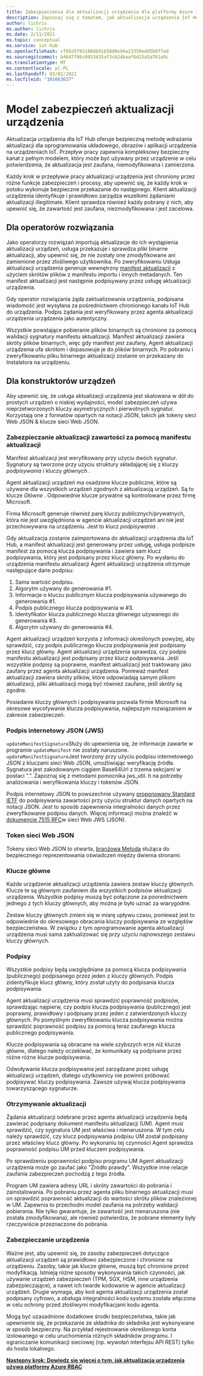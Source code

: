 ```yaml
---
title: Zabezpieczenia dla aktualizacji urządzenia dla platformy Azure IoT Hub | Microsoft Docs
description: Zapoznaj się z tematem, jak aktualizacja urządzenia IoT Hub zapewnia bezpieczne aktualizowanie urządzeń.
author: lichris
ms.author: lichris
ms.date: 2/11/2021
ms.topic: conceptual
ms.service: iot-hub
ms.openlocfilehash: cf05d5f93180db91658d0e94a23359edd5b0f7ad
ms.sourcegitcommit: b4647f06c0953435af3cb24baaf6d15a5a761a9c
ms.translationtype: MT
ms.contentlocale: pl-PL
ms.lasthandoff: 03/02/2021
ms.locfileid: "101663637"
---
```

# <a name="device-update-security-model"></a>Model zabezpieczeń aktualizacji urządzenia

Aktualizacja urządzenia dla IoT Hub oferuje bezpieczną metodę wdrażania aktualizacji dla oprogramowania układowego, obrazów i aplikacji urządzenia na urządzeniach IoT. Przepływ pracy zapewnia kompleksowy bezpieczny kanał z pełnym modelem, który może być używany przez urządzenie w celu potwierdzenia, że aktualizacja jest zaufana, niemodyfikowana i zamierzona.

Każdy krok w przepływie pracy aktualizacji urządzenia jest chroniony przez różne funkcje zabezpieczeń i procesy, aby upewnić się, że każdy krok w potoku wykonuje bezpieczne przekazanie do następnego. Klient aktualizacji urządzenia identyfikuje i prawidłowo zarządza wszelkimi żądaniami aktualizacji illegitimate. Klient sprawdza również każdy pobrany z nich, aby upewnić się, że zawartość jest zaufana, niezmodyfikowana i jest zacelowa.

## <a name="for-solution-operators"></a>Dla operatorów rozwiązania

Jako operatorzy rozwiązań importują aktualizacje do ich wystąpienia aktualizacji urządzeń, usługa przekazuje i sprawdza pliki binarne aktualizacji, aby upewnić się, że nie zostały one zmodyfikowane ani zamienione przez złośliwego użytkownika. Po zweryfikowaniu Usługa aktualizacji urządzenia generuje wewnętrzny [manifest aktualizacji](./update-manifest.md) z użyciem skrótów plików z manifestu importu i innych metadanych. Ten manifest aktualizacji jest następnie podpisywany przez usługę aktualizacji urządzenia.

Gdy operator rozwiązania żąda zaktualizowania urządzenia, podpisana wiadomość jest wysyłana za pośrednictwem chronionego kanału IoT Hub do urządzenia. Podpis żądania jest weryfikowany przez agenta aktualizacji urządzenia urządzenia jako autentyczny. 

Wszystkie powstające pobieranie plików binarnych są chronione za pomocą walidacji sygnatury manifestu aktualizacji. Manifest aktualizacji zawiera skróty plików binarnych, więc gdy manifest jest zaufany, Agent aktualizacji urządzenia ufa skrótom i dopasowuje je do plików binarnych. Po pobraniu i zweryfikowaniu pliku binarnego aktualizacji zostanie on przekazany do Instalatora na urządzeniu.

## <a name="for-device-builders"></a>Dla konstruktorów urządzeń

Aby upewnić się, że usługa aktualizacji urządzenia jest skalowana w dół do prostych urządzeń o niskiej wydajności, model zabezpieczeń używa nieprzetworzonych kluczy asymetrycznych i pierwotnych sygnatur. Korzystają one z formatów opartych na notacji JSON, takich jak tokeny sieci Web JSON & klucze sieci Web JSON.

### <a name="securing-update-content-via-the-update-manifest"></a>Zabezpieczanie aktualizacji zawartości za pomocą manifestu aktualizacji

Manifest aktualizacji jest weryfikowany przy użyciu dwóch sygnatur. Sygnatury są tworzone przy użyciu struktury składającej się z kluczy *podpisywania* i kluczy *głównych* .

Agent aktualizacji urządzeń ma osadzone klucze publiczne, które są używane dla wszystkich urządzeń zgodnych z aktualizacją urządzeń. Są to klucze *Główne* . Odpowiednie klucze prywatne są kontrolowane przez firmę Microsoft.

Firma Microsoft generuje również parę kluczy publicznych/prywatnych, która nie jest uwzględniona w agencie aktualizacji urządzeń ani nie jest przechowywana na urządzeniu. Jest to klucz *podpisywania* .

Gdy aktualizacja zostanie zaimportowana do aktualizacji urządzenia dla IoT Hub, a manifest aktualizacji jest generowany przez usługę, usługa podpisze manifest za pomocą klucza podpisywania i zawiera sam klucz podpisywania, który jest podpisany przez klucz główny. Po wysłaniu do urządzenia manifestu aktualizacji Agent aktualizacji urządzenia otrzymuje następujące dane podpisu:

1. Sama wartość podpisu.
2. Algorytm używany do generowania #1.
3. Informacje o kluczu publicznym klucza podpisywania używanego do generowania #1.
4. Podpis publicznego klucza podpisywania w #3.
5. Identyfikator klucza publicznego klucza głównego używanego do generowania #3.
6. Algorytm używany do generowania #4.

Agent aktualizacji urządzeń korzysta z informacji określonych powyżej, aby sprawdzić, czy podpis publicznego klucza podpisywania jest podpisany przez klucz główny. Agent aktualizacji urządzenia sprawdza, czy podpis manifestu aktualizacji jest podpisany przez klucz podpisywania. Jeśli wszystkie podpisy są poprawne, manifest aktualizacji jest traktowany jako zaufany przez agenta aktualizacji urządzenia. Ponieważ manifest aktualizacji zawiera skróty plików, które odpowiadają samym plikom aktualizacji, pliki aktualizacji mogą być również zaufane, jeśli skróty są zgodne.

Posiadanie kluczy głównych i podpisywania pozwala firmie Microsoft na okresowe wycofywanie klucza podpisywania, najlepszym rozwiązaniem w zakresie zabezpieczeń.

### <a name="json-web-signature-jws"></a>Podpis internetowy JSON (JWS)

`updateManifestSignature`Służy do upewnienia się, że informacje zawarte w programie `updateManifest` nie zostały naruszone. `updateManifestSignature`Jest tworzony przy użyciu podpisu internetowego JSON z kluczami sieci Web JSON, umożliwiając weryfikację źródła. Sygnatura jest zakodowanym ciągiem Base64Url z trzema sekcjami w postaci ".".  Zapoznaj się z metodami pomocnika jws_util. h na potrzeby analizowania i weryfikowania kluczy i tokenów JSON.

Podpis internetowy JSON to powszechnie używany [proponowany Standard IETF](https://tools.ietf.org/html/rfc7515) do podpisywania zawartości przy użyciu struktur danych opartych na notacji JSON. Jest to sposób zapewnienia integralności danych przez zweryfikowanie podpisu danych. Więcej informacji można znaleźć w [dokumencie 7515 RFC](https://www.rfc-editor.org/info/rfc7515)w sieci Web JWS (JSON).

### <a name="json-web-token"></a>Token sieci Web JSON

Tokeny sieci Web JSON to otwarta, [branżowa Metoda](https://tools.ietf.org/html/rfc7519) służąca do bezpiecznego reprezentowania oświadczeń między dwiema stronami.

### <a name="root-keys"></a>Klucze główne

Każde urządzenie aktualizacji urządzenia zawiera zestaw kluczy głównych. Klucze te są głównym zaufaniem dla wszystkich podpisów aktualizacji urządzenia. Wszystkie podpisy muszą być połączone za poorednictwem jednego z tych kluczy głównych, aby można je było uznać za wiarygodne.

Zestaw kluczy głównych zmieni się w miarę upływu czasu, ponieważ jest to odpowiednie do okresowego obracania kluczy podpisywania ze względów bezpieczeństwa. W związku z tym oprogramowanie agenta aktualizacji urządzenia musi sama zaktualizować się przy użyciu najnowszego zestawu kluczy głównych. 

### <a name="signatures"></a>Podpisy

Wszystkie podpisy będą uwzględniane za pomocą klucza podpisywania (publicznego) podpisanego przez jeden z kluczy głównych. Podpis zidentyfikuje klucz główny, który został użyty do podpisania klucza podpisywania. 

Agent aktualizacji urządzenia musi sprawdzić poprawność podpisów, sprawdzając najpierw, czy podpis klucza podpisywania (publicznego) jest poprawny, prawidłowy i podpisany przez jeden z zatwierdzonych kluczy głównych. Po pomyślnym zweryfikowaniu klucza podpisywania można sprawdzić poprawność podpisu za pomocą teraz zaufanego klucza publicznego podpisywania.

Klucze podpisywania są obracane na wiele szybszych erze niż klucze główne, dlatego należy oczekiwać, że komunikaty są podpisane przez różne różne klucze podpisywania. 

Odwoływanie klucza podpisywania jest zarządzane przez usługę aktualizacji urządzeń, dlatego użytkownicy nie powinni próbować podpisywać kluczy podpisywania. Zawsze używaj klucza podpisywania towarzyszącego sygnaturze.

### <a name="receiving-updates"></a>Otrzymywanie aktualizacji

Żądania aktualizacji odebrane przez agenta aktualizacji urządzenia będą zawierać podpisany dokument manifestu aktualizacji (UM). Agent musi sprawdzić, czy sygnatura UM jest właściwa i nienaruszona. W tym celu należy sprawdzić, czy klucz podpisywania podpisu UM został podpisany przez właściwy klucz główny. Po wykonaniu tej czynności Agent sprawdza poprawność podpisu UM przed kluczem podpisywania.

Po sprawdzeniu poprawności podpisu programu UM Agent aktualizacji urządzenia może go zaufać jako "Źródło prawdy". Wszystkie inne relacje zaufania zabezpieczeń pochodzą z tego źródła. 

Program UM zawiera adresy URL i skróty zawartości do pobrania i zainstalowania. Po pobraniu przez agenta pliku binarnego aktualizacji musi on sprawdzić poprawność aktualizacji do wartości skrótu plików znalezionej w UM. Zapewnia to przechodni model zaufania na potrzeby walidacji pobierania. Nie tylko gwarantuje, że zawartość jest nienaruszona (nie została zmodyfikowana), ale również potwierdza, że pobrane elementy były rzeczywiście przeznaczone do pobrania. 

### <a name="securing-the-device"></a>Zabezpieczanie urządzenia

Ważne jest, aby upewnić się, że zasoby zabezpieczeń dotyczące aktualizacji urządzeń są prawidłowo zabezpieczone i chronione na urządzeniu. Zasoby, takie jak klucze główne, muszą być chronione przed modyfikacją. Istnieją różne sposoby wykonywania takich czynności, jak używanie urządzeń zabezpieczeń (TPM, SGX, HSM, inne urządzenia zabezpieczające), a nawet ich twarde kodowanie w agencie aktualizacji urządzeń. Drugie wymaga, aby kod agenta aktualizacji urządzenia został podpisany cyfrowo, a obsługa integralności kodu systemu została włączona w celu ochrony przed złośliwymi modyfikacjami kodu agenta.

Mogą być uzasadnione dodatkowe środki bezpieczeństwa, takie jak upewnienie się, że przekazanie ze składnika do składnika jest wykonywane w sposób bezpieczny. Na przykład rejestrowanie określonego konta izolowanego w celu uruchomienia różnych składników programu. I ograniczanie komunikacji sieciowej (np. wywołań interfejsu API REST) tylko do hosta lokalnego.

**[Następny krok: Dowiedz się więcej o tym, jak aktualizacja urządzenia używa platformy Azure RBAC](.\device-update-control-access.md)**